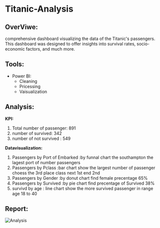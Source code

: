 # Titanic-Analysis

## OverViwe:
  comprehensive dashboard visualizing the data of the Titanic's passengers. 
  This dashboard was designed to offer insights into survival rates, socio-economic factors, and much more.

## Tools:
  - Power BI:
      * Cleaning
      * Pricessing
      * Vaisualization
## Analysis:
**KPI:**
1. Total number of passenger: 891
2. number of survived: 342
3. number of not survived : 549

**Datavisualization:**
1. Passengers by Port of  Embarked :by funnal chart the southampton the lagest port of number passengers
2. Passengers by Pclass :bar chart show the largest number of passenger choess the 3rd place class next 1st end 2nd
3. Passengers by Gender :by donut chart find female precentage 65%
4. Passengers by Survived :by pie chart find  precentage of Survived   38%
5. survivd by age : line chart show the more survived passenger in range age 18 to 40
## Report:
![Analysis]()
  
  
    
